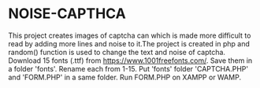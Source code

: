 # NOISE-CAPTHCA
This project creates images of captcha can which is made more difficult to read by adding more lines and noise to it.The project is created in php and random() function is used to change the text and noise of captcha.
Download 15 fonts (.ttf) from https://www.1001freefonts.com/.
Save them in a folder 'fonts'.
Rename each from 1-15.
Put 'fonts' folder 'CAPTCHA.PHP' and 'FORM.PHP' in a same folder.
Run FORM.PHP on XAMPP or WAMP.
